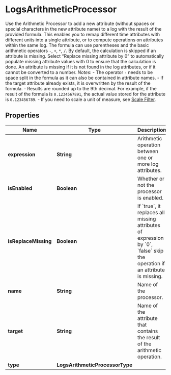# LogsArithmeticProcessor

Use the Arithmetic Processor to add a new attribute (without spaces or special characters in the new attribute name) to a log with the result of the provided formula. This enables you to remap different time attributes with different units into a single attribute, or to compute operations on attributes within the same log. The formula can use parentheses and the basic arithmetic operators `-`, `+`, `*`, `/`. By default, the calculation is skipped if an attribute is missing. Select “Replace missing attribute by 0” to automatically populate missing attribute values with 0 to ensure that the calculation is done. An attribute is missing if it is not found in the log attributes, or if it cannot be converted to a number. _Notes_: - The operator `-` needs to be space split in the formula as it can also be contained in attribute names. - If the target attribute already exists, it is overwritten by the result of the formula. - Results are rounded up to the 9th decimal. For example, if the result of the formula is `0.1234567891`, the actual value stored for the attribute is `0.123456789`. - If you need to scale a unit of measure, see [Scale Filter](https://docs.datadoghq.com/logs/log_configuration/parsing/?tab=filter#matcher-and-filter).

## Properties

| Name                 | Type                            | Description                                                                                                                                              | Notes      |
| -------------------- | ------------------------------- | -------------------------------------------------------------------------------------------------------------------------------------------------------- | ---------- |
| **expression**       | **String**                      | Arithmetic operation between one or more log attributes.                                                                                                 |
| **isEnabled**        | **Boolean**                     | Whether or not the processor is enabled.                                                                                                                 | [optional] |
| **isReplaceMissing** | **Boolean**                     | If &#x60;true&#x60;, it replaces all missing attributes of expression by &#x60;0&#x60;, &#x60;false&#x60; skip the operation if an attribute is missing. | [optional] |
| **name**             | **String**                      | Name of the processor.                                                                                                                                   | [optional] |
| **target**           | **String**                      | Name of the attribute that contains the result of the arithmetic operation.                                                                              |
| **type**             | **LogsArithmeticProcessorType** |                                                                                                                                                          |
